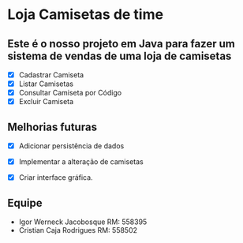 # Loja Camisetas de time

## Este é o nosso projeto em Java para fazer um sistema de vendas de uma loja de camisetas

- [x] Cadastrar Camiseta
- [x] Listar Camisetas
- [x] Consultar Camiseta por Código
- [x] Excluir Camiseta

## Melhorias futuras

- [x] Adicionar persistência de dados
- [x] Implementar a alteração de camisetas
- [x] Criar interface gráfica.


## Equipe

- Igor Werneck Jacobosque RM: 558395
- Cristian Caja Rodrigues RM: 558502
